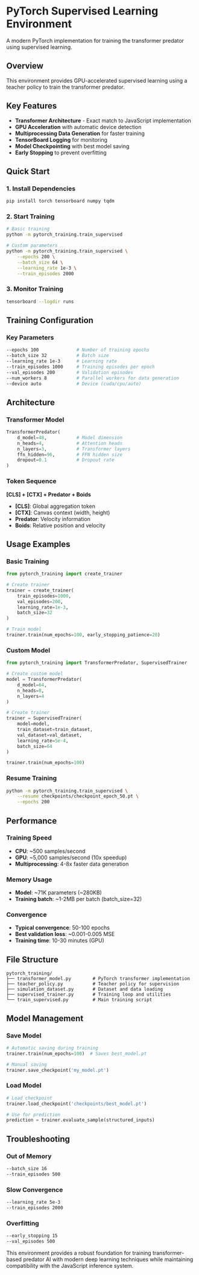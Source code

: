 # PyTorch Supervised Learning Environment

A modern PyTorch implementation for training the transformer predator using supervised learning.

## Overview

This environment provides GPU-accelerated supervised learning using a teacher policy to train the transformer predator.

## Key Features

- **Transformer Architecture** - Exact match to JavaScript implementation
- **GPU Acceleration** with automatic device detection
- **Multiprocessing Data Generation** for faster training
- **TensorBoard Logging** for monitoring
- **Model Checkpointing** with best model saving
- **Early Stopping** to prevent overfitting

## Quick Start

### 1. Install Dependencies
```bash
pip install torch tensorboard numpy tqdm
```

### 2. Start Training
```bash
# Basic training
python -m pytorch_training.train_supervised

# Custom parameters
python -m pytorch_training.train_supervised \
    --epochs 200 \
    --batch_size 64 \
    --learning_rate 1e-3 \
    --train_episodes 2000
```

### 3. Monitor Training
```bash
tensorboard --logdir runs
```

## Training Configuration

### Key Parameters
```bash
--epochs 100              # Number of training epochs
--batch_size 32           # Batch size
--learning_rate 1e-3      # Learning rate
--train_episodes 1000     # Training episodes per epoch
--val_episodes 200        # Validation episodes
--num_workers 8           # Parallel workers for data generation
--device auto             # Device (cuda/cpu/auto)
```

## Architecture

### Transformer Model
```python
TransformerPredator(
    d_model=48,           # Model dimension
    n_heads=4,            # Attention heads  
    n_layers=3,           # Transformer layers
    ffn_hidden=96,        # FFN hidden size
    dropout=0.1           # Dropout rate
)
```

### Token Sequence
**[CLS] + [CTX] + Predator + Boids**
- **[CLS]**: Global aggregation token
- **[CTX]**: Canvas context (width, height)
- **Predator**: Velocity information
- **Boids**: Relative position and velocity

## Usage Examples

### Basic Training
```python
from pytorch_training import create_trainer

# Create trainer
trainer = create_trainer(
    train_episodes=1000,
    val_episodes=200,
    learning_rate=1e-3,
    batch_size=32
)

# Train model
trainer.train(num_epochs=100, early_stopping_patience=20)
```

### Custom Model
```python
from pytorch_training import TransformerPredator, SupervisedTrainer

# Create custom model
model = TransformerPredator(
    d_model=64,
    n_heads=8,
    n_layers=4
)

# Create trainer
trainer = SupervisedTrainer(
    model=model,
    train_dataset=train_dataset,
    val_dataset=val_dataset,
    learning_rate=5e-4,
    batch_size=64
)

trainer.train(num_epochs=100)
```

### Resume Training
```bash
python -m pytorch_training.train_supervised \
    --resume checkpoints/checkpoint_epoch_50.pt \
    --epochs 200
```

## Performance

### Training Speed
- **CPU**: ~500 samples/second
- **GPU**: ~5,000 samples/second (10x speedup)
- **Multiprocessing**: 4-8x faster data generation

### Memory Usage
- **Model**: ~71K parameters (~280KB)
- **Training batch**: ~1-2MB per batch (batch_size=32)

### Convergence
- **Typical convergence**: 50-100 epochs
- **Best validation loss**: ~0.001-0.005 MSE
- **Training time**: 10-30 minutes (GPU)

## File Structure

```
pytorch_training/
├── transformer_model.py        # PyTorch transformer implementation
├── teacher_policy.py           # Teacher policy for supervision
├── simulation_dataset.py       # Dataset and data loading
├── supervised_trainer.py       # Training loop and utilities
└── train_supervised.py         # Main training script
```

## Model Management

### Save Model
```python
# Automatic saving during training
trainer.train(num_epochs=100)  # Saves best_model.pt

# Manual saving
trainer.save_checkpoint('my_model.pt')
```

### Load Model
```python
# Load checkpoint
trainer.load_checkpoint('checkpoints/best_model.pt')

# Use for prediction
prediction = trainer.evaluate_sample(structured_inputs)
```

## Troubleshooting

### Out of Memory
```bash
--batch_size 16
--train_episodes 500
```

### Slow Convergence
```bash
--learning_rate 5e-3
--train_episodes 2000
```

### Overfitting
```bash
--early_stopping 15
--val_episodes 500
```

This environment provides a robust foundation for training transformer-based predator AI with modern deep learning techniques while maintaining compatibility with the JavaScript inference system. 